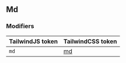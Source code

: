 ## Md


### Modifiers

| TailwindJS token | TailwindCSS token |
| ----- | ----- |
| `md` | [md](https://tailwindcss.com/docs/hover-focus-and-other-states#responsive-breakpoints) |